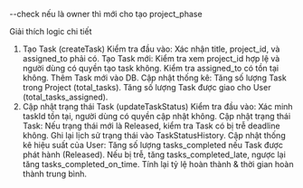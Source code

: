 --check nếu là owner thì mới cho tạo project_phase

Giải thích logic chi tiết

1. Tạo Task (createTask)
   Kiểm tra đầu vào: Xác nhận title, project_id, và assigned_to phải có.
   Tạo Task mới:
   Kiểm tra xem project_id hợp lệ và người dùng có quyền tạo task không.
   Kiểm tra assigned_to có tồn tại không.
   Thêm Task mới vào DB.
   Cập nhật thống kê:
   Tăng số lượng Task trong Project (total_tasks).
   Tăng số lượng Task được giao cho User (total_tasks_assigned).
2. Cập nhật trạng thái Task (updateTaskStatus)
   Kiểm tra đầu vào: Xác minh taskId tồn tại, người dùng có quyền cập nhật không.
   Cập nhật trạng thái Task:
   Nếu trạng thái mới là Released, kiểm tra Task có bị trễ deadline không.
   Ghi lại lịch sử trạng thái vào TaskStatusHistory.
   Cập nhật thống kê hiệu suất của User:
   Tăng số lượng tasks_completed nếu Task được phát hành (Released).
   Nếu bị trễ, tăng tasks_completed_late, ngược lại tăng tasks_completed_on_time.
   Tính lại tỷ lệ hoàn thành & thời gian hoàn thành trung bình.
